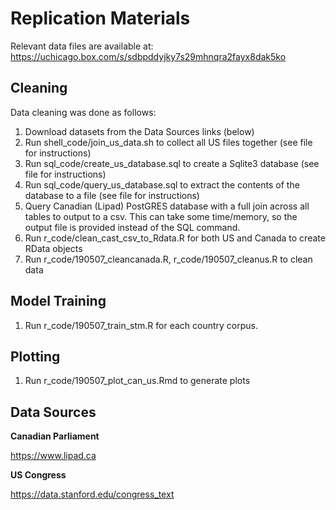 # Replication Materials

Relevant data files are available at: https://uchicago.box.com/s/sdbpddyjky7s29mhnqra2fayx8dak5ko

## Cleaning

Data cleaning was done as follows:

1. Download datasets from the Data Sources links (below)
2. Run shell_code/join_us_data.sh to collect all US files together (see file for instructions)
3. Run sql_code/create_us_database.sql to create a Sqlite3 database (see file for instructions)
4. Run sql_code/query_us_database.sql to extract the contents of the database to a file (see file for instructions)
5. Query Canadian (Lipad) PostGRES database with a full join across all tables to output to a csv. This can take some time/memory, so the output file is provided instead of the SQL command.
6. Run r_code/clean_cast_csv_to_Rdata.R for both US and Canada to create RData objects
7. Run r_code/190507_cleancanada.R, r_code/190507_cleanus.R to clean data

## Model Training

1. Run r_code/190507_train_stm.R for each country corpus.

## Plotting 

1. Run r_code/190507_plot_can_us.Rmd to generate plots 

## Data Sources


__Canadian Parliament__

https://www.lipad.ca


__US Congress__


https://data.stanford.edu/congress_text
